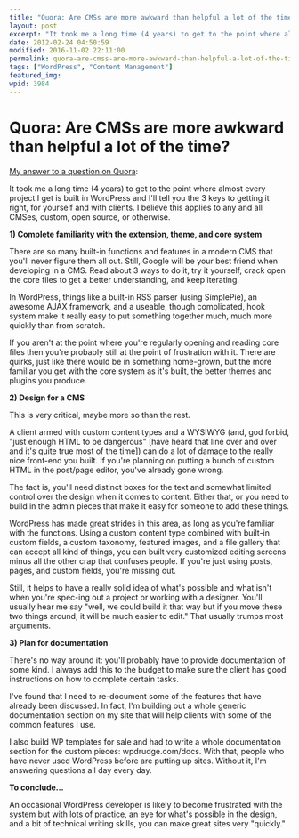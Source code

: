 ```yaml
---
title: "Quora: Are CMSs are more awkward than helpful a lot of the time?"
layout: post
excerpt: "It took me a long time (4 years) to get to the point where almost every project I get is built in WordPress and I'll tell you the 3 keys to getting it right, for yourself and with clients."
date: 2012-02-24 04:50:59
modified: 2016-11-02 22:11:00
permalink: quora-are-cmss-are-more-awkward-than-helpful-a-lot-of-the-time/index.html
tags: ["WordPress", "Content Management"]
featured_img:
wpid: 3984
---
```


# Quora: Are CMSs are more awkward than helpful a lot of the time?

[My answer to a question on Quora](https://www.quora.com/Am-I-alone-in-feeling-that-CMSs-are-more-awkward-than-helpful-a-lot-of-the-time/answer/Josh-Cunningham):

It took me a long time (4 years) to get to the point where almost every project I get is built in WordPress and I'll tell you the 3 keys to getting it right, for yourself and with clients. I believe this applies to any and all CMSes, custom, open source, or otherwise.

**1) Complete familiarity with the extension, theme, and core system**

There are so many built-in functions and features in a modern CMS that you'll never figure them all out. Still, Google will be your best friend when developing in a CMS. Read about 3 ways to do it, try it yourself, crack open the core files to get a better understanding, and keep iterating.

In WordPress, things like a built-in RSS parser (using SimplePie), an awesome AJAX framework, and a useable, though complicated, hook system make it really easy to put something together much, much more quickly than from scratch.

If you aren't at the point where you're regularly opening and reading core files then you're probably still at the point of frustration with it. There are quirks, just like there would be in something home-grown, but the more familiar you get with the core system as it's built, the better themes and plugins you produce.

**2) Design for a CMS**

This is very critical, maybe more so than the rest.

A client armed with custom content types and a WYSIWYG (and, god forbid, "just enough HTML to be dangerous" [have heard that line over and over and it's quite true most of the time]) can do a lot of damage to the really nice front-end you built. If you're planning on putting a bunch of custom HTML in the post/page editor, you've already gone wrong.

The fact is, you'll need distinct boxes for the text and somewhat limited control over the design when it comes to content. Either that, or you need to build in the admin pieces that make it easy for someone to add these things.

WordPress has made great strides in this area, as long as you're familiar with the functions. Using a custom content type combined with built-in custom fields, a custom taxonomy, featured images, and a file gallery that can accept all kind of things, you can built very customized editing screens minus all the other crap that confuses people. If you're just using posts, pages, and custom fields, you're missing out.

Still, it helps to have a really solid idea of what's possible and what isn't when you're spec-ing out a project or working with a designer. You'll usually hear me say "well, we could build it that way but if you move these two things around, it will be much easier to edit." That usually trumps most arguments.

**3) Plan for documentation**

There's no way around it: you'll probably have to provide documentation of some kind. I always add this to the budget to make sure the client has good instructions on how to complete certain tasks.

I've found that I need to re-document some of the features that have already been discussed. In fact, I'm building out a whole generic documentation section on my site that will help clients with some of the common features I use.

I also build WP templates for sale and had to write a whole documentation section for the custom pieces: wpdrudge.com/docs. With that, people who have never used WordPress before are putting up sites. Without it, I'm answering questions all day every day.

**To conclude...**

An occasional WordPress developer is likely to become frustrated with the system but with lots of practice, an eye for what's possible in the design, and a bit of technical writing skills, you can make great sites very "quickly."
